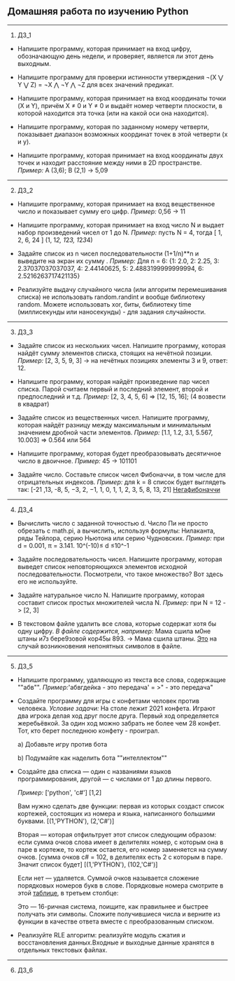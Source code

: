 ## Домашняя работа по изучению Python
___
1.  ДЗ_1 

* Напишите программу, которая принимает на вход цифру, обозначающую день недели, и проверяет, является ли этот день выходным. 

* Напишите программу для проверки истинности утверждения ¬(X ⋁ Y ⋁ Z) = ¬X ⋀ ¬Y ⋀ ¬Z для всех значений предикат.

* Напишите программу, которая принимает на вход координаты точки (X и Y), причём X ≠ 0 и Y ≠ 0 и выдаёт номер четверти плоскости, в которой находится эта точка (или на какой оси она находится).

* Напишите программу, которая по заданному номеру четверти, показывает диапазон возможных координат точек в этой четверти (x и y).

* Напишите программу, которая принимает на вход координаты двух точек и находит расстояние между ними в 2D пространстве. *Пример:* A (3,6); B (2,1) -> 5,09
___
2.  ДЗ_2

* Напишите программу, которая принимает на вход вещественное число и показывает сумму его цифр. *Пример:* 0,56 -> 11

* Напишите программу, которая принимает на вход число N и выдает набор произведений чисел от 1 до N. *Пример:* пусть N = 4, тогда [ 1, 2, 6, 24 ] (1, 1*2, 1*2*3, 1*2*3*4)

* Задайте список из n чисел последовательности (1+1/n)**n и выведите на экран их сумму . *Пример:* Для n = 6: {1: 2.0, 2: 2.25, 3: 2.37037037037037, 4: 2.44140625, 5: 2.4883199999999994, 6: 2.5216263717421135}

* Реализуйте выдачу случайного числа (или алгоритм перемешивания списка)
не использовать random.randint и вообще библиотеку random. Можете использовать xor, биты, библиотеку time (миллисекунды или наносекунды) - для задания случайности.
___
3.  ДЗ_3

* Задайте список из нескольких чисел. Напишите программу, которая найдёт сумму элементов списка, стоящих на нечётной позиции. *Пример:*  [2, 3, 5, 9, 3] -> на нечётных позициях элементы 3 и 9, ответ: 12.

* Напишите программу, которая найдёт произведение пар чисел списка. Парой считаем первый и последний элемент, второй и предпоследний и т.д. *Пример:* [2, 3, 4, 5, 6] => [12, 15, 16]; (4 возвести в квадрат)

* Задайте список из вещественных чисел. Напишите программу, которая найдёт разницу между максимальным и минимальным значением дробной части элементов. *Пример:* [1.1, 1.2, 3.1, 5.567, 10.003] => 0.564 или 564

* Напишите программу, которая будет преобразовывать десятичное число в двоичное. *Пример:* 45 -> 101101

* Задайте число. Составьте список чисел Фибоначчи, в том числе для отрицательных индексов. *Пример:* для k = 8 список будет выглядеть так: [-21 ,13, -8, 5, −3, 2, −1, 1, 0, 1, 1, 2, 3, 5, 8, 13, 21] [Негафибоначчи](https://clck.ru/sH87m)

___
4.  ДЗ_4

* Вычислить число c заданной точностью d. Число Пи не просто обрезать с math.pi, а вычислить, используя формулы: Нилаканта, ряды Тейлора, серию Ньютона или серию Чудновских.
*Пример:* при d = 0.001, π = 3.141.    10^(-10)≤ d ≤10^-1

* Задайте последовательность чисел. Напишите программу, которая выведет список неповторяющихся элементов исходной последовательности. 
Посмотрели, что такое множество? Вот здесь его не используйте.

* Задайте натуральное число N. Напишите программу, которая составит список простых множителей числа N.
*Пример:* при N = 12 -> [2, 3]

* В текстовом файле удалить все слова, которые содержат хотя бы одну цифру. 
*В файле содержится, например:*
Мама сшила м0не штаны и7з бере9зовой кор45ы 893. -> Мама сшила штаны.
[Это](https://zen.yandex.ru/suite/a6424a0f-4fdb-44a1-95a0-9945e6f0a699) на случай возникновения непонятных символов в файле.
___
5.  ДЗ_5

* Напишите программу, удаляющую из текста все слова, содержащие ""абв"".
*Пример:*'абвгдейка - это передача' = >" - это передача"

* Создайте программу для игры с конфетами человек против человека.
*Условие задачи:* На столе лежит 2021 конфета. Играют два игрока делая ход друг после друга. Первый ход определяется жеребьёвкой. За один ход можно забрать не более чем 28 конфет. Тот, кто берет последнюю конфету - проиграл.

    a) Добавьте игру против бота

    b) Подумайте как наделить бота ""интеллектом""

* Создайте два списка — один с названиями языков программирования, другой — с числами от 1 до длины первого.

    *Пример:*
    ['python', 'c#']
    [1,2]
    
    Вам нужно сделать две функции: первая из которых создаст список кортежей, состоящих из номера и языка, написанного большими буквами. [(1,'PYTHON'), (2,'C#')]
    
    Вторая — которая отфильтрует этот список следующим образом: если сумма очков слова имеет в делителях номер, с которым она в паре в кортеже, то кортеж остается, его номер заменяется на сумму очков.
    [сумма очков c# = 102, в делителях есть 2 с которым в паре. Значит список будет] [(1,'PYTHON'), (102,'C#')]

    Если нет — удаляется. Суммой очков называется сложение порядковых номеров букв в слове. Порядковые номера смотрите в этой [таблице](https://www.charset.org/utf-8), в третьем столбце:
    
    Это — 16-ричная система, поищите, как правильнее и быстрее получать эти символы. Cложите получившиеся числа и верните из функции в качестве ответа вместе с преобразованным списком.

* Реализуйте RLE алгоритм: реализуйте модуль сжатия и восстановления данных.Входные и выходные данные хранятся в отдельных текстовых файлах.
___
6.  ДЗ_6



